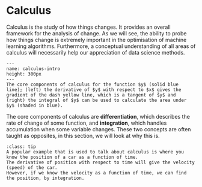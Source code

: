 # Calculus

Calculus is the study of how things changes. 
It provides an overall framework for the analysis of change. 
As we will see, the ability to probe how things change is extremely important in the optimisation of machine learning algorithms. 
Furthermore, a conceptual understanding of all areas of calculus will necessarily help our appreciation of data science methods. 

```{figure} ../images/calculus-intro.png
---
name: calculus-intro
height: 300px
---
The core components of calculus for the function $y$ (solid blue line); (left) the derivative of $y$ with respect to $x$ gives the gradient of the dash yellow line, which is a tangent of $y$ and (right) the integral of $y$ can be used to calculate the area under $y$ (shaded in blue). 
```

The core components of calculus are **differentiation**, which describes the rate of change of some function, and **integration**, which handles accumulation when some variable changes. 
These two concepts are often taught as opposites, in this section, we will look at why this is. 

```{admonition} Example
:class: tip
A popular example that is used to talk about calculus is where you know the position of a car as a function of time. 
The derivative of position with respect to time will give the velocity (speed) of the car. 
However, if we know the velocity as a function of time, we can find the position, by integration. 
```